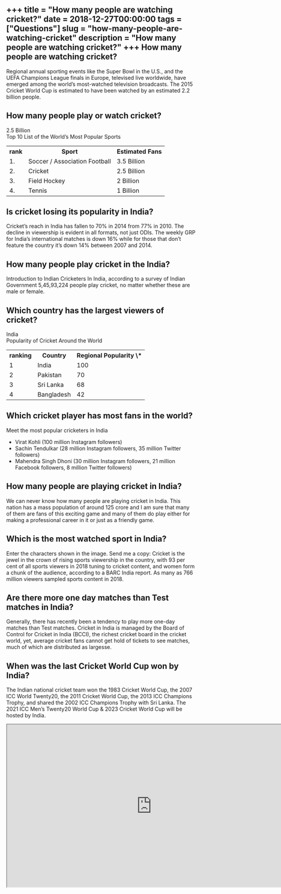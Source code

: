 +++
title = "How many people are watching cricket?"
date = 2018-12-27T00:00:00
tags = ["Questions"]
slug = "how-many-people-are-watching-cricket"
description = "How many people are watching cricket?"
+++
How many people are watching cricket?
-------------------------------------

Regional annual sporting events like the Super Bowl in the U.S., and the UEFA Champions League finals in Europe, televised live worldwide, have emerged among the world’s most-watched television broadcasts. The 2015 Cricket World Cup is estimated to have been watched by an estimated 2.2 billion people.

How many people play or watch cricket?
--------------------------------------

2.5 Billion  
Top 10 List of the World’s Most Popular Sports

<table><tr><th>rank</th><th>Sport</th><th>Estimated Fans</th></tr><tr><td>1.</td><td>Soccer / Association Football</td><td>3.5 Billion</td></tr><tr><td>2.</td><td>Cricket</td><td>2.5 Billion</td></tr><tr><td>3.</td><td>Field Hockey</td><td>2 Billion</td></tr><tr><td>4.</td><td>Tennis</td><td>1 Billion</td></tr></table>

Is cricket losing its popularity in India?
------------------------------------------

Cricket’s reach in India has fallen to 70% in 2014 from 77% in 2010. The decline in viewership is evident in all formats, not just ODIs. The weekly GRP for India’s international matches is down 16% while for those that don’t feature the country it’s down 14% between 2007 and 2014.

How many people play cricket in the India?
------------------------------------------

Introduction to Indian Cricketers In India, according to a survey of Indian Government 5,45,93,224 people play cricket, no matter whether these are male or female.

Which country has the largest viewers of cricket?
-------------------------------------------------

India  
Popularity of Cricket Around the World

<table><tr><th>ranking</th><th>Country</th><th>Regional Popularity \*</th></tr><tr><td>1</td><td>India</td><td>100</td></tr><tr><td>2</td><td>Pakistan</td><td>70</td></tr><tr><td>3</td><td>Sri Lanka</td><td>68</td></tr><tr><td>4</td><td>Bangladesh</td><td>42</td></tr></table>

Which cricket player has most fans in the world?
------------------------------------------------

Meet the most popular cricketers in India

- Virat Kohli (100 million Instagram followers)
- Sachin Tendulkar (28 million Instagram followers, 35 million Twitter followers)
- Mahendra Singh Dhoni (30 million Instagram followers, 21 million Facebook followers, 8 million Twitter followers)

How many people are playing cricket in India?
---------------------------------------------

We can never know how many people are playing cricket in India. This nation has a mass population of around 125 crore and I am sure that many of them are fans of this exciting game and many of them do play either for making a professional career in it or just as a friendly game.

Which is the most watched sport in India?
-----------------------------------------

Enter the characters shown in the image. Send me a copy: Cricket is the jewel in the crown of rising sports viewership in the country, with 93 per cent of all sports viewers in 2018 tuning to cricket content, and women form a chunk of the audience, according to a BARC India report. As many as 766 million viewers sampled sports content in 2018.

Are there more one day matches than Test matches in India?
----------------------------------------------------------

Generally, there has recently been a tendency to play more one-day matches than Test matches. Cricket in India is managed by the Board of Control for Cricket in India (BCCI), the richest cricket board in the cricket world, yet, average cricket fans cannot get hold of tickets to see matches, much of which are distributed as largesse.

When was the last Cricket World Cup won by India?
-------------------------------------------------

The Indian national cricket team won the 1983 Cricket World Cup, the 2007 ICC World Twenty20, the 2011 Cricket World Cup, the 2013 ICC Champions Trophy, and shared the 2002 ICC Champions Trophy with Sri Lanka. The 2021 ICC Men’s Twenty20 World Cup &amp; 2023 Cricket World Cup will be hosted by India.

<iframe allow="accelerometer; autoplay; clipboard-write; encrypted-media; gyroscope; picture-in-picture" allowfullscreen="" class="__youtube_prefs__  epyt-is-override  no-lazyload" data-no-lazy="1" data-origheight="433" data-origwidth="770" data-skipgform_ajax_framebjll="" height="433" id="_ytid_66406" loading="lazy" src="https://www.youtube.com/embed/EK6FMVOWB4Y?enablejsapi=1&autoplay=0&cc_load_policy=0&cc_lang_pref=&iv_load_policy=1&loop=0&modestbranding=0&rel=1&fs=1&playsinline=0&autohide=2&theme=dark&color=red&controls=1&" title="YouTube player" width="770"></iframe>